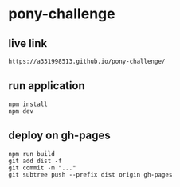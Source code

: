 # pony-challenge

## live link

`https://a331998513.github.io/pony-challenge/`

## run application

```
npm install
npm dev
```

## deploy on gh-pages

```
npm run build
git add dist -f
git commit -m "..."
git subtree push --prefix dist origin gh-pages
```
